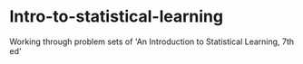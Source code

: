 # Intro-to-statistical-learning
Working through problem sets of 'An Introduction to Statistical Learning, 7th ed'
